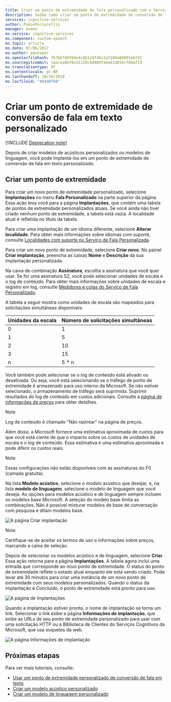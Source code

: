```yaml
---
title: Criar um ponto de extremidade de fala personalizado com o Serviço de Fala Personalizada no Azure | Microsoft Docs
description: Saiba como criar um ponto de extremidade de conversão de fala em texto personalizado com o Serviço de Fala Personalizada em Serviços Cognitivos.
services: cognitive-services
author: PanosPeriorellis
manager: onano
ms.service: cognitive-services
ms.component: custom-speech
ms.topic: article
ms.date: 07/08/2017
ms.author: panosper
ms.openlocfilehash: 7b7bbf89f04e4c8b12df46c2a7100a08001eb7d1
ms.sourcegitcommit: 1aacea6bf8e31128c6d489fa6e614856cf89af19
ms.translationtype: HT
ms.contentlocale: pt-BR
ms.lasthandoff: 10/16/2018
ms.locfileid: "49340794"
---
```

# <a name="create-a-custom-speech-to-text-endpoint"></a>Criar um ponto de extremidade de conversão de fala em texto personalizado 

[!INCLUDE [Deprecation note](../../../../includes/cognitive-services-custom-speech-deprecation-note.md)]

Depois de criar modelos de acústicos personalizados ou modelos de linguagem, você pode implantá-los em um ponto de extremidade de conversão de fala em texto personalizado. 

## <a name="create-an-endpoint"></a>Criar um ponto de extremidade
Para criar um novo ponto de extremidade personalizado, selecione **Implantações** no menu **Fala Personalizado** na parte superior da página. Essa ação leva você para a página **Implantações**, que contém uma tabela de pontos de extremidade personalizados atuais. Se você ainda não tiver criado nenhum ponto de extremidade, a tabela está vazia. A localidade atual é refletida no título da tabela. 

Para criar uma implantação de um idioma diferente, selecione **Alterar localidade**. Para obter mais informações sobre idiomas com suporte, consulte [Localidades com suporte no Serviço de Fala Personalizada](cognitive-services-custom-speech-change-locale.md).

Para criar um novo ponto de extremidade, selecione **Criar novo**. No painel **Criar implantação**, preencha as caixas **Nome** e **Descrição** da sua implantação personalizada.

Na caixa de combinação **Assinatura**, escolha a assinatura que você quer usar. Se for uma assinatura S2, você pode selecionar unidades de escala e o log de conteúdo. Para obter mais informações sobre unidades de escala e registro em log, consulte [Medidores e cotas do Serviço de Fala Personalizado](../cognitive-services-custom-speech-meters.md).

A tabela a seguir mostra como unidades de escala são mapeados para solicitações simultâneas disponíveis:

| Unidades da escala | Número de solicitações simultâneas |
| ------ | ----- |
| 0 | 1 |
| 1 | 5 |
| 2 | 10 |
| 3 | 15 |
| n | 5 * n |

Você também pode selecionar se o log de conteúdo está ativado ou desativada. Ou seja, você está selecionando se o tráfego de ponto de extremidade é armazenado para uso interno da Microsoft. Se não estiver selecionado, o armazenamento de tráfego será suprimida. Suprimir resultados do log de conteúdo em custos adicionais. Consulte a [página de informações de preços](https://azure.microsoft.com/pricing/details/cognitive-services/custom-speech-service/) para obter detalhes.

> [!NOTE]
> Log de conteúdo é chamado "Não rastrear" na página de preços.
>


Além disso, a Microsoft fornece uma estimativa aproximada de custos para que você está ciente de que o impacto sobre os custos de unidades de escala e o log de conteúdo. Essa estimativa é uma estimativa aproximada e pode diferir os custos reais.

> [!NOTE]
> Essas configurações não estão disponíveis com as assinaturas do F0 (camada gratuita).
>

Na lista **Modelo acústico**, selecione o modelo acústico que desejar, e, na lista **modelo de linguagem**, selecione o modelo de linguagem que você deseja. As opções para modelos acústico e de linguagem sempre incluem os modelos base Microsoft. A seleção do modelo base limita as combinações. Não é possível misturar modelos de base de conversação com pesquisa e ditam modelos base.

![A página Criar implantação](../../../media/cognitive-services/custom-speech-service/custom-speech-deployment-create2.png)

> [!NOTE]
> Certifique-se de aceitar os termos de uso e informações sobre preços, marcando a caixa de seleção.
>

Depois de selecionar os modelos acústico e de linguagem, selecione **Criar**. Essa ação retorna para a página **Implantações**. A tabela agora inclui uma entrada que corresponde ao novo ponto de extremidade. O status do ponto de extremidade reflete o estado atual enquanto ele está sendo criado. Pode levar até 30 minutos para criar uma instância de um novo ponto de extremidade com seus modelos personalizados. Quando o status da implantação é *Concluído*, o ponto de extremidade está pronto para uso.

![A página de Implantações](../../../media/cognitive-services/custom-speech-service/custom-speech-deployment-ready.png)

Quando a implantação estiver pronta, o nome de implantação se torna um link. Selecionar o link exibe a página **Informações de implantação**, que exibe as URLs de seu ponto de extremidade personalizado para usar com uma solicitação HTTP ou a Biblioteca de Clientes do Serviços Cognitivos da Microsoft, que usa soquetes da web.

![A página Informações de implantação](../../../media/cognitive-services/custom-speech-service/custom-speech-deployment-info2.png)

## <a name="next-steps"></a>Próximas etapas

Para ver mais tutoriais, consulte:
* [Usar um ponto de extremidade personalizado de conversão de fala em texto](cognitive-services-custom-speech-use-endpoint.md)
* [Criar um modelo acústico personalizado](cognitive-services-custom-speech-create-acoustic-model.md)
* [Criar um modelo de linguagem personalizado](cognitive-services-custom-speech-create-language-model.md)
